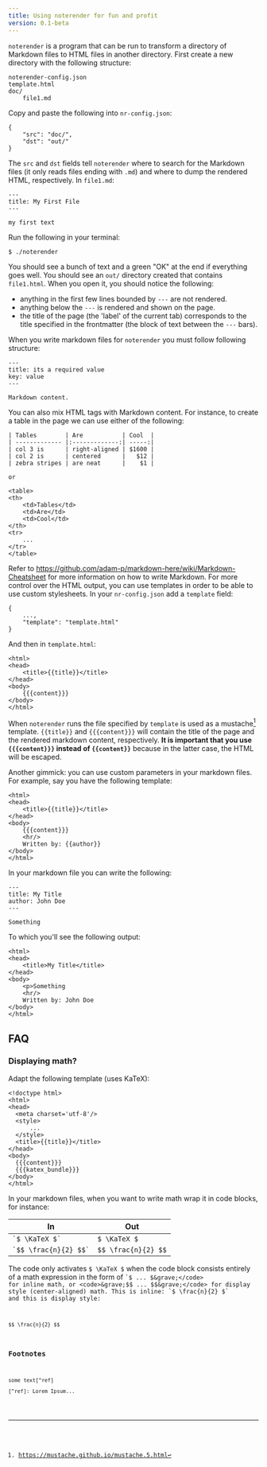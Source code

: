 ```yaml
---
title: Using noterender for fun and profit
version: 0.1-beta
---
```


`noterender` is a program that can be run to transform a directory of Markdown
files to HTML files in another directory. First create a new directory with
the following structure:

    noterender-config.json
    template.html
    doc/
        file1.md

Copy and paste the following into `nr-config.json`:

    {
        "src": "doc/",
        "dst": "out/"
    }

The `src` and `dst` fields tell `noterender` where to search for the Markdown
files (it only reads files ending with `.md`) and where to dump the rendered
HTML, respectively. In `file1.md`:

    ---
    title: My First File
    ---

    my first text

Run the following in your terminal:

    $ ./noterender

You should see a bunch of text and a green "OK" at the end if everything
goes well. You should see an `out/` directory created that contains
`file1.html`. When you open it, you should notice the following:

 - anything in the first few lines bounded by `---` are not rendered.
 - anything below the `---` is rendered and shown on the page.
 - the title of the page (the 'label' of the current tab) corresponds
 to the title specified in the frontmatter (the block of text between
 the `---` bars).

When you write markdown files for `noterender` you must follow following structure:

    ---
    title: its a required value
    key: value
    ---

    Markdown content.

You can also mix HTML tags with Markdown content. For instance, to create
a table in the page we can use either of the following:

    | Tables        | Are           | Cool  |
    | ------------- |:-------------:| -----:|
    | col 3 is      | right-aligned | $1600 |
    | col 2 is      | centered      |   $12 |
    | zebra stripes | are neat      |    $1 |

    or

    <table>
    <th>
        <td>Tables</td>
        <td>Are</td>
        <td>Cool</td>
    </th>
    <tr>
        ...
    </tr>
    </table>

Refer to https://github.com/adam-p/markdown-here/wiki/Markdown-Cheatsheet
for more information on how to write Markdown. For more control over the
HTML output, you can use templates in order to be able to use custom
stylesheets. In your `nr-config.json` add a `template` field:

    {
        ...,
        "template": "template.html"
    }

And then in `template.html`:

    <html>
    <head>
        <title>{{title}}</title>
    </head>
    <body>
        {{{content}}}
    </body>
    </html>

When `noterender` runs the file specified by `template` is used as a
mustache[^1] template. `{{title}}` and `{{{content}}}` will contain
the title of the page and the rendered markdown content, respectively.
**It is important that you use `{{{content}}}` instead of `{{content}}`**
because in the latter case, the HTML will be escaped.

Another gimmick: you can use custom parameters in your markdown files.
For example, say you have the following template:

    <html>
    <head>
        <title>{{title}}</title>
    </head>
    <body>
        {{{content}}}
        <hr/>
        Written by: {{author}}
    </body>
    </html>

In your markdown file you can write the following:

    ---
    title: My Title
    author: John Doe
    ---

    Something

To which you'll see the following output:

    <html>
    <head>
        <title>My Title</title>
    </head>
    <body>
        <p>Something
        <hr/>
        Written by: John Doe
    </body>
    </html>

## FAQ

### Displaying math?

Adapt the following template (uses KaTeX):

    <!doctype html>
    <html>
    <head>
      <meta charset='utf-8'/>
      <style>
          ...
      </style>
      <title>{{title}}</title>
    </head>
    <body>
      {{{content}}}
      {{{katex_bundle}}}
    </body>
    </html>

In your markdown files, when you want to write math wrap it in
code blocks, for instance:

| In                                      | Out           |
| --------------------------------------- |---------------|
| <code>&grave;\$ \KaTeX \$&grave;</code> | `$ \KaTeX $`  |
| <code>&grave;\$\$ \frac{n}{2} \$\$&grave;</code> | `$$ \frac{n}{2} $$`  |

The code only activates `$ \KaTeX $` when the code block
consists entirely of a math expression in the form of <code>&grave;$ ... $&grave;</code>
for inline math, or <code>&grave;$$ ... $$&grave;</code> for display
style (center-aligned) math. This is inline: `$ \frac{n}{2} $` and
this is display style:

`$$
\frac{n}{2}
$$`

### Footnotes

```
some text[^ref]

[^ref]: Lorem Ipsum...
```

[^1]: https://mustache.github.io/mustache.5.html
